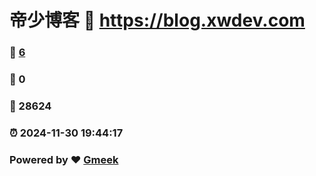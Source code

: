 # 帝少博客 :link: https://blog.xwdev.com 
### :page_facing_up: [6](https://blog.xwdev.com/tag.html) 
### :speech_balloon: 0 
### :hibiscus: 28624 
### :alarm_clock: 2024-11-30 19:44:17 
### Powered by :heart: [Gmeek](https://github.com/Meekdai/Gmeek)
